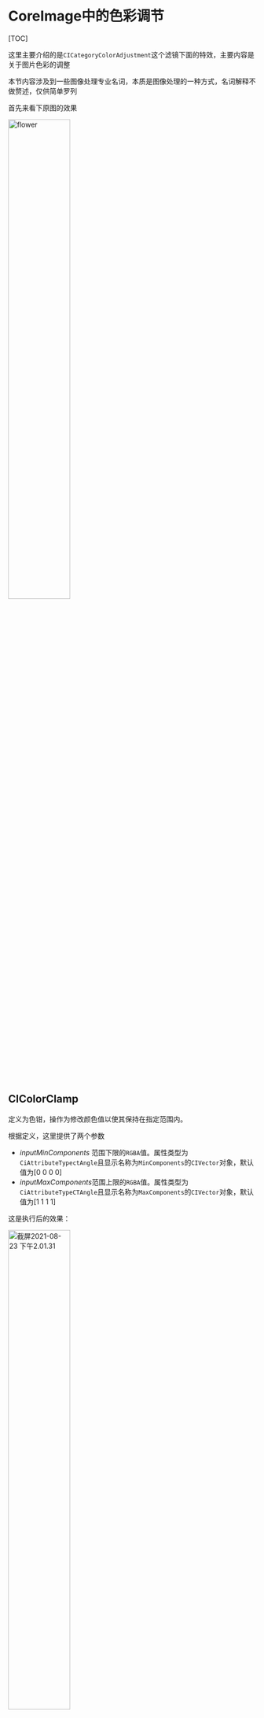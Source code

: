 # CoreImage中的色彩调节

[TOC]

这里主要介绍的是`CICategoryColorAdjustment`这个滤镜下面的特效，主要内容是关于图片色彩的调整

本节内容涉及到一些图像处理专业名词，本质是图像处理的一种方式，名词解释不做赘述，仅供简单罗列

首先来看下原图的效果

<img src="/Users/bourbon/Documents/Core-Image-Filter/CICategoryColorAdjustment/CICategoryColorAdjustment/flower.png" alt="flower" width="50%;" />

##  CIColorClamp

定义为色钳，操作为修改颜色值以使其保持在指定范围内。

根据定义，这里提供了两个参数

- *inputMinComponents* 范围下限的`RGBA`值。属性类型为`CiAttributeTypectAngle`且显示名称为`MinComponents`的`CIVector`对象，默认值为[0 0 0 0]
- *inputMaxComponents*范围上限的`RGBA`值。属性类型为`CiAttributeTypeCTAngle`且显示名称为`MaxComponents`的`CIVector`对象，默认值为[1 1 1 1]

这是执行后的效果：

<img src="https://tva1.sinaimg.cn/large/008i3skNgy1gtqopb0ulrj60ia0dumyn02.jpg" alt="截屏2021-08-23 下午2.01.31" width="50%;" />

## CIColorControls

此滤镜主要负责调整饱和度、亮度和对比度值。

根据定义，提供了三个参数来改变效果

- *inputSaturation* 饱和度，默认值为1
- *inputBrightness* 亮度
- *inputContrast* 对比度，默认值为1

下面是简单的使用

<img src="https://tva1.sinaimg.cn/large/008i3skNgy1gtqouy9twbj60hw0dwab602.jpg" alt="截屏2021-08-23 下午2.07.00" width="50%;" />

## CIColorMatrix

此滤镜是通过矩阵变换来调整颜色，文档中的解释是将源颜色值相乘，并向每个颜色组件添加一个偏移因子。

根据定义这里提供了5个参数

- *inputRVector* 显示名称为红色向量的`CIVector`对象。
- *inputGVector* 显示名称为绿色向量的`CIVector`对象。
- *inputBVector* 显示名称为蓝色向量的`CIVector`对象。
- *inputAVector* 显示名称为透明度向量的`CIVector`对象。
- *inputBiasVector* 显示名称为“偏移向量”的`CIVector`对象。

此过滤器执行矩阵乘法，如下所示，以变换颜色向量：

```c
1. s.r = dot(s, redVector) 
2. s.g = dot(s, greenVector) 
3. s.b = dot(s, blueVector) 
4. s.a = dot(s, alphaVector)
5. s = s + bias
```

下面是简单使用的效果

<img src="https://tva1.sinaimg.cn/large/008i3skNgy1gtqp5t3yjoj60iy0ecgnw02.jpg" alt="截屏2021-08-23 下午2.17.14" width="50%;" />

## CIColorPolynomial

颜色多项式，此滤镜的文档中是这样定义的：通过应用一组三次多项式修改图像中的像素值。

根据定义，文档中定义了一下参数

- *inputRedCoefficients* 属性类型为`CiAttributeTypectAngle`且显示名称为`RedCourters的CIVector`对象。默认值为[0 1 0 0]
- *inputGreenCoefficients* 属性类型为`CiAttributeTypectAngle`且显示名称为`GreenCourters的CIVector`对象。默认值为 [0 1 0 0] 
- *inputBlueCoefficients* 属性类型为`CiAttributeTypectAngle`且显示名称为`BlueCourters`的`CIVector`对象。默认值为[0 1 0 0] 
- *inputAlphaCoefficients* 属性类型为`CiAttributeTypeCTAngle`且显示名称为`AlphaCourters`的`CIVector`对象。默认值为[0 1 0 0] 

对于每个像素，每个颜色分量的值被视为三次多项式的输入，其系数按升序从相应的输入系数参数中获取。相当于以下公式：

1. `r = rCoeff[0] + rCoeff[1] * r + rCoeff[2] * r*r + rCoeff[3] * r*r*r `
2. `g = gCoeff[0] + gCoeff[1] * g + gCoeff[2] * g*g + gCoeff[3] * g*g*g `
3. `b = bCoeff[0] + bCoeff[1] * b + bCoeff[2] * b*b + bCoeff[3] * b*b*b `
4. `a = aCoeff[0] + aCoeff[1] * a + aCoeff[2] * a*a + aCoeff[3] * a*a*a`

下面是滤镜的简单使用

<img src="/Users/bourbon/Library/Application%20Support/typora-user-images/%E6%88%AA%E5%B1%8F2021-08-23%20%E4%B8%8B%E5%8D%882.25.57.png" alt="截屏2021-08-23 下午2.25.57" width="50%;" />

## CIExposureAdjust

曝光调整，次滤镜顾名思义就是调整图片曝光

文档中定义了一个参数

- *inputEV* 属性类型为`CIAttributeTypeScalar`且显示名称为`EV`的`NSNumber`对象。默认值为0.5

此滤镜将颜色值相乘，如下所示，以指定的F光圈模拟曝光变化：

`s.rgb * pow(2.0, ev)`

下面是滤镜的简单使用

<img src="/Users/bourbon/Library/Application%20Support/typora-user-images/%E6%88%AA%E5%B1%8F2021-08-23%20%E4%B8%8B%E5%8D%882.30.08.png" alt="截屏2021-08-23 下午2.30.08" width="50%;" />

## CIGammaAdjust

图片伽马调整，此滤镜的方式是将图片进行伽马调整，此方式提供了一个参数

- *inputPower* 属性类型为`CIAttributeTypeScalar`且显示名称为`Power`的`NSNumber`对象。默认值为0.75

该滤波器通常用于补偿显示器的非线性效应。调整`gamma`可以有效地更改黑白过渡的坡度。它使用以下公式：

`pow(s.rgb, vec3(power))`

下面是此滤镜的简单使用

<img src="https://tva1.sinaimg.cn/large/008i3skNgy1gtqpp41no5j60ik0ecjt902.jpg" alt="截屏2021-08-23 下午2.35.59" width="50%;" />

## CIHueAdjust

色调调整，更改源像素的整体色调。次滤镜提供了下面一个参数

- *inputAngle* 属性类型为`CIAttributeTypeAngle`且显示名称为`Angle的NSNumber`对象。默认值为0

下面是次滤镜的简单使用

<img src="https://tva1.sinaimg.cn/large/008i3skNgy1gtqps3r5dnj60i80dodhm02.jpg" alt="截屏2021-08-23 下午2.38.51" width="50%;" />

## CILinearToSRGBToneCurve

将颜色强度从线性gamma曲线映射到sRGB颜色空间。这个滤镜没有参数，直接看下面的效果

<img src="https://tva1.sinaimg.cn/large/008i3skNgy1gtqpwv4mt1j60ii0dwgnt02.jpg" alt="截屏2021-08-23 下午2.43.26" width="50%;" />

## CISRGBToneCurveToLinear

将颜色强度从sRGB颜色空间映射到线性gamma曲线。这个滤镜同上面一样，也没有参数，直接看下面的效果

<img src="https://tva1.sinaimg.cn/large/008i3skNgy1gtqpyx2w3jj60i20du40b02.jpg" alt="截屏2021-08-23 下午2.45.24" width="50%;" />

## CITemperatureAndTint

此滤镜为调整图像的参考白点。这种方式提供了两个参数

- *inputNeutral* 属性类型为`CIAttributeTypeOffset`且显示名称为中性的`CIVector`对象。默认值为[6500, 0]
- *inputTargetNeutral* 属性类型为`CIAttributeTypeOffset`且显示名称为`TargetNeutral`的`CIVector`对象。默认值为[6500, 0]

下面是简单使用

<img src="https://tva1.sinaimg.cn/large/008i3skNgy1gtqq8gvpiaj60i60dstao02.jpg" alt="截屏2021-08-23 下午2.54.35" width="50%;" />

## CIToneCurve

色调曲线，调整图像的R、G和B通道的色调。此种滤镜提供了下面5个参数来调控

- *inputPoint0*  默认值为[0,0]
- *inputPoint1* 默认值为[0.25,0.25]
- *inputPoint2*  默认值为[0.5,0.5]
- *inputPoint3* 默认值为[0.75,0.75]
- *inputPoint4* 默认值为[1,1]

下面是滤镜的简单使用

<img src="https://tva1.sinaimg.cn/large/008i3skNgy1gtqqfb2lmoj60i40di0uv02.jpg" alt="截屏2021-08-23 下午3.01.09" width="50%;" />

## CIVibrance

饱和度调整，调整图像的饱和度，同时保持令人愉悦的肤色。此滤镜提供一个参数来调整

- *inputAmount* 

下面是此滤镜的简单使用

<img src="/Users/bourbon/Library/Application%20Support/typora-user-images/%E6%88%AA%E5%B1%8F2021-08-23%20%E4%B8%8B%E5%8D%883.05.38.png" alt="截屏2021-08-23 下午3.05.38" width="50%;" />

## CIWhitePointAdjust

调整图像的参考白点，并使用新参考映射源中的所有颜色。此滤镜需要一个参数

- *inputColor*

下面是滤镜的简单使用

<img src="https://tva1.sinaimg.cn/large/008i3skNgy1gtqqobf4hnj60hw0dodh402.jpg" alt="截屏2021-08-23 下午3.09.49" width="50%;" />